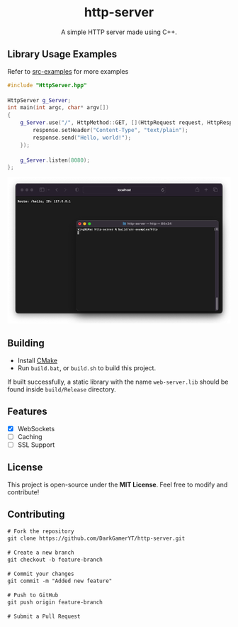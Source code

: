 <div align="center">

  # http-server
  A simple HTTP server made using C++.
</div>

## Library Usage Examples
Refer to [src-examples](./src-examples) for more examples
```cpp
#include "HttpServer.hpp"

HttpServer g_Server;
int main(int argc, char* argv[])
{
    g_Server.use("/", HttpMethod::GET, [](HttpRequest request, HttpResponse& response, const NextFn& next) {
        response.setHeader("Content-Type", "text/plain");
        response.send("Hello, world!");
    });

    g_Server.listen(8080);
};
```

<img src=".github/img/http.screenshot.png" />

## Building
- Install [CMake](https://cmake.org/download)
- Run `build.bat`, or `build.sh` to build this project.
  
If built successfully, a static library with the name `web-server.lib` should be found inside `build/Release` directory.

## Features
- [x] WebSockets
- [ ] Caching
- [ ] SSL Support

## License
This project is open-source under the **MIT License**. Feel free to modify and contribute!  

## Contributing
```shell
# Fork the repository
git clone https://github.com/DarkGamerYT/http-server.git

# Create a new branch
git checkout -b feature-branch

# Commit your changes
git commit -m "Added new feature"

# Push to GitHub
git push origin feature-branch

# Submit a Pull Request
```
